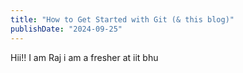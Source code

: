 ```yaml
---
title: "How to Get Started with Git (& this blog)"
publishDate: "2024-09-25"
---
```

Hii!!
I am Raj
i am a fresher at iit bhu